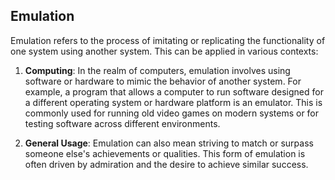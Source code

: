 ## Emulation

Emulation refers to the process of imitating or replicating the functionality of one system using another system. This can be applied in various contexts:

1. **Computing**: In the realm of computers, emulation involves using software or hardware to mimic the behavior of another system. For example, a program that allows a computer to run software designed for a different operating system or hardware platform is an emulator. This is commonly used for running old video games on modern systems or for testing software across different environments.

2. **General Usage**: Emulation can also mean striving to match or surpass someone else's achievements or qualities. This form of emulation is often driven by admiration and the desire to achieve similar success.
